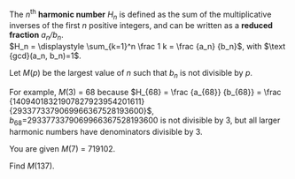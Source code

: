 <p>The <var>n</var><sup>th</sup> <b>harmonic number</b> <var>H<sub>n</sub></var> is defined as the sum of the multiplicative inverses of the first <var>n</var> positive integers, and can be written as a <b>reduced fraction</b> <var>a<sub>n</sub>/b<sub>n</sub></var>.<br />
$H_n = \displaystyle \sum_{k=1}^n \frac 1 k = \frac {a_n} {b_n}$, with $\text {gcd}(a_n, b_n)=1$.</p>

<p>Let <var>M</var>(<var>p</var>) be the largest value of <var>n</var> such that <var>b<sub>n</sub></var> is not divisible by <var>p</var>.</p>

<p>For example, <var>M</var>(3) = 68 because $H_{68} = \frac {a_{68}} {b_{68}} = \frac {14094018321907827923954201611} {2933773379069966367528193600}$, <var>b</var><sub>68</sub>=2933773379069966367528193600 is not divisible by 3, but all larger harmonic numbers have denominators divisible by 3.</p>

<p>You are given <var>M</var>(7) = 719102.</p>

<p>Find <var>M</var>(137).</p>

